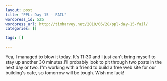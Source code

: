 ```yaml
--- 
layout: post
title: "PPL: Day 15 - FAIL"
wordpress_id: 525
wordpress_url: http://timharvey.net/2010/06/28/ppl-day-15-fail/
categories: []

tags: []

---
```

Yea, I managed to blow it today. It's 11:30 and I just can't bring myself to stay up another 30 minutes.I'll probably look to pit through two posts in the next day or two. I'm working with a friend to build a free web site for our building's cafe, so tomorrow will be tough. Wish me luck!
